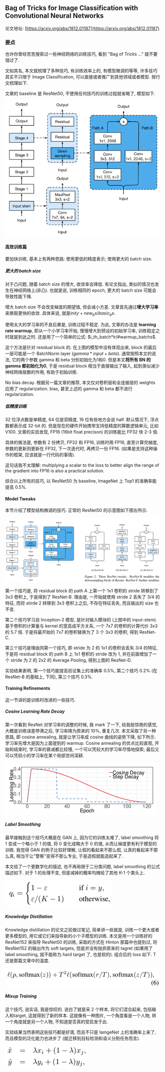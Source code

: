 ## Bag of Tricks for Image Classification with Convolutional Neural Networks

论文地址: [https://arxiv.org/abs/1812.01187](https://arxiv.org/abs/1812.01187)

### 要点

也许你曾经苦苦搜索过一些神经网络的训练技巧, 看到 "Bag of Tricks ..." 就不要错过了.

文如其名, 本文就梳理了多种技巧, 有训练效率上的, 有模型微调的等等, 许多技巧其实不只限于 Image Classification, 可以直接或者推广到其他领域或者模型. 按行文梳理如下.

文章的 baseline 是 ResNet50, 不使用任何技巧的训练过程就省略了, 模型如下. 

![bag_of_tricks_for_IC_resnet50.png](../../img/201902/bag_of_tricks_for_IC_resnet50.png)

#### 高效训练篇

要加快训练, 基本上有两种思路: 使用更低的精度表示; 使用更大的 batch size.

##### 更大的 batch size

对于凸问题, 随着 batch size 的增大, 收敛率会降低. 有论文指出, 类似的情况也发生在神经网络上(非凸). 也就是说, 训练相同的 epoch, 更大的 batch size 可能会导致性能下降.

增大 batch size 不会改变梯度的期望值, 但会减小方差. 文章首先通过**增大学习率**来换取更快的收敛. 具体来说, 就是$init_lr+new_bs/basic_bs$.

使用太大的学习率的不良后果是, 训练过程不稳定. 为此, 文章的办法是 **learning rate warmup**, 即从一个小学习率开始, 慢慢增大到预设的初始学习率, 训练稳定之时就是到达之时. 还是用了一个简单的公式: $i_th_batch*lr/#warmup_batchs$.

这个方法是针对 residual block 的. 在上图的模型中没有体现出来, block 的最后一层可能是一个 BatchNorm layer ($gamma*input+beta$). 通常按照本文的说法, 它的两个参数 gamma 和 beta 分别初始化为1和0. 但是本文**将所有 BN 的gamma 都初始化为0**, 于是 residual block 相当于直接输出了输入, 起到类似减少神经网络层数的作用, 有助于初始训练.

No bias decay. 根据另一篇文章的推荐, 本文仅对卷积层和全连接层的 weights 应用了 regularization. bias, 甚至上述的 gamma 和 beta 都不进行 regularization.

##### 低精度训练

32 位浮点数是单精度, 64 位是双精度, 16 位有些地方会说 half. 默认情况下, 浮点数都表示成 32-bit 的. 但是现在的硬件开始携带支持低精度的算数逻辑单元, 比如 V100. 文章的实验发现, FP16 (16bit float precison) 的训练能比 FP32 快 2-3 倍.

具体的做法是, 参数有 2 份拷贝, FP32 和 FP16, 训练时用 FP16, 直至计算完梯度, 参数的更新则更新在 FP32, 下一次迭代时, 再拷贝一份 FP16. (如果是支持这种操作的框架, 应该就是一行代码的事情).

这句话我不太理解: multiplying a scalar to the loss to better align the range of the gradient into FP16 is also a practical solution.

综合以上所有的技巧, 以 ResNet50 为 baseline, ImageNet 上 Top1 的准确率能提高 0.5%.

#### Model Tweaks

本节介绍了模型结构微调的技巧. 正常的 ResNet50 的示意图如下图左所示.

![resnet50](../../img/201902/resnet50.png)

第一个技巧是, 将 residual block 的 path A 上第一个 1x1 卷积的 stride 转移到了 3x3 卷积上, 于是得到了 ResNet-B. 理由是, 一开始就使用 stride 2 丢失了 3/4 的特征, 而将 stirde 2 转移到 3x3 卷积上之后, 不存在特征丢失, 而且输出的 size 也不变.

第二个技巧学习自 Inception-2 模型, 是针对输入模块的 (上图中的 input-stem). 基于卷积的计算量与 kernel 的宽高成平方关系, 一个 7x7 的卷积的计算代价 3x3 的 5.7 倍. 于是将最开始的 7x7 的卷积替换为了 3 个 3x3 的卷积, 得到 ResNet-C.

第三个技巧是理由同第一个技巧, 即 stride 为 2 的 1x1 的卷积会丢失 3/4 的特征, 于是将 residual block 的 path B 上 1x1 卷积的 stride 改为 1, 并在前面增加了一个 stride 为 2 的 2x2 的 Average Pooling, 得到上图的 ResNet-D.

实验结果表明, 第一个技巧能提高验证集上的准确率 0.5%, 第二个技巧 0.2% (在ResNet-B 的基础上, 下同), 第三个技巧 0.3%.

#### Training Refinements

这一节讲的是训练时改进的一些技巧.

##### Cosine Learning Rate Decay

第一次看到 ResNet 对学习率的调整的时候, 我 mark 了一下, 给我挺惊艳的感觉, 大概是训练误差停滞之后, 学习率降为原来的 10%, 重复几次. 本文采取了另一种思路, 即 cosine annealing, 就是让学习率成 cosine 曲线的姿势下降, 如下所示. 学习率先增大是因为上面提到的 warmup. Cosine annealing 的优点比较直观, 开始和结束时, 学习率的衰减都比较慢, 一个可以凭较大的学习率尽情地探索; 最后又可以凭较小的学习率在某个局部空间深耕.

![lr_schedule](../../img/201902/learning_rate_schedule.png)

##### Label Smoothing

最早接触到这个技巧大概是在 GAN 上, 因为它的训练太难了, label smoothing 将 1 变成一个略小于 1 的值, 将 0 变化成略大于 0 的值, 从而让梯度更有利于模型的训练. 我觉得 GAN 的例子比较好理解, 让假的看起来不那么假, 让真的看起来不那么真, 相当于让"警察"变得不那么专业, 于是造假就能造起来了.

本文给了一个更数学化的描述, 也不再局限于二分类问题, label smoothing 的公式描述如下. 对于 1 的处理不变, 但是减掉的概率均摊给了其他 K-1 个类头上.

![label_smoothing](../../img/201902/label_smoothing.png)

##### Knowledge Distillation

Knowledge distillation 的论文之前做过笔记, 简单讲一些就是, 训练一个更大或者更多模型的, 用它或它们来指导新的小个子模型的训练. 本文是用一个训练好的 ResNet152 来指导 ResNet50 的训练, 采取的方式在 Hinton 那篇中也提到过, 将 ResNet152 的输出作为 soft targets, 但是并没有抛弃原来的 tagret (如果用了 label smoothing, 就不能称为 hard target 了, 也是软的). 组合后的 loss 如下. T 还是那篇文章中的温度.

![hard_soft_targets_loss.png](../../img/201902/hard_soft_targets_loss.png)

##### Mixup Training

这个技巧, 说实话, 我是惊叹的. 说白了就是采 2 个样本, 将它们混合起来, 包括输入和target, 这就得到了新的样本. 这就像有一种图片, 一个角度看是一个人物, 转一个角度就是另一个人物, 不知道是否真的受启发于此.

实验结果当然表明这些技巧都是好滴, 而且不只是 IamgeNet 上的准确率上来了, 而且模型的泛化能力也进步了 (就迁移到目标检测和语义分割任务而言).

![mixup_training.png](../../img/201902/mixup_training.png)
